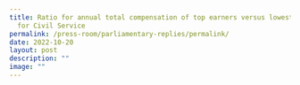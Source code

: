 ```yaml
---
title: Ratio for annual total compensation of top earners versus lowest earners
  for Civil Service
permalink: /press-room/parliamentary-replies/permalink/
date: 2022-10-20
layout: post
description: ""
image: ""
---
```

